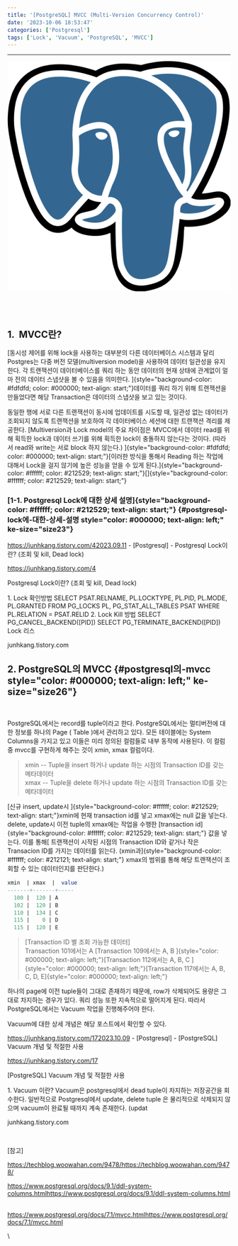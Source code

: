 ```yaml
---
title: '[PostgreSQL] MVCC (Multi-Version Concurrency Control)'
date: '2023-10-06 18:53:47'
categories: ['Postgresql']
tags: ['Lock', 'Vacuum', 'PostgreSQL', 'MVCC']
---
```


------------------------------------------------------------------------

![](/images/posts/15/img.png)
 

 

## 1.  MVCC란?

[동시성 제어를 위해 lock을 사용하는 대부분의 다른 데이터베이스 시스템과 달리 Postgres는 다중 버전 모델(multiversion model)을 사용하여 데이터 일관성을 유지한다. 각 트랜잭션이 데이터베이스를 쿼리 하는 동안 데이터의 현재 상태에 관계없이 얼마 전의 데이터 스냅샷을 볼 수 있음을 의미한다. ]{style="background-color: #fdfdfd; color: #000000; text-align: start;"}데이터를 쿼리 하기 위해 트랜잭션을 만들었다면 해당 Transaction은 데이터의 스냅샷을 보고 있는 것이다.
 

동일한 행에 서로 다른 트랜잭션이 동시에 업데이트를 시도할 때, 일관성 없는 데이터가 조회되지 않도록 트랜잭션을 보호하여 각 데이터베이스 세션에 대한 트랜잭션 격리를 제공한다. [Multiversion과 Lock model의 주요 차이점은 MVCC에서 데이터 read를 위해 획득한 lock과 데이터 쓰기를 위해 획득한 lock이 충돌하지 않는다는 것이다. (따라서 read와 write는 서로 block 하지 않는다.) ]{style="background-color: #fdfdfd; color: #000000; text-align: start;"}[이러한 방식을 통해서 Reading 하는 작업에 대해서 Lock을 걸지 않기에 높은 성능을 얻을 수 있게 된다.]{style="background-color: #ffffff; color: #212529; text-align: start;"}[]{style="background-color: #ffffff; color: #212529; text-align: start;"}

### [1-1. Postgresql Lock에 대한 상세 설명]{style="background-color: #ffffff; color: #212529; text-align: start;"} {#postgresql-lock에-대한-상세-설명 style="color: #000000; text-align: left;" ke-size="size23"}

https://junhkang.tistory.com/42023.09.11 - \[Postgresql\] - Postgresql Lock이란? (조회 및 kill, Dead lock)

https://junhkang.tistory.com/4
 

Postgresql Lock이란? (조회 및 kill, Dead lock)

1\. Lock 확인방법 SELECT PSAT.RELNAME, PL.LOCKTYPE, PL.PID, PL.MODE, PL.GRANTED FROM PG_LOCKS PL, PG_STAT_ALL_TABLES PSAT WHERE PL.RELATION = PSAT.RELID 2. Lock Kill 방법 SELECT PG_CANCEL_BACKEND(\[PID\]) SELECT PG_TERMINATE_BACKEND(\[PID\]) Lock 리스

junhkang.tistory.com

## 2. PostgreSQL의 MVCC {#postgresql의-mvcc style="color: #000000; text-align: left;" ke-size="size26"}
 

PostgreSQL에서는 record를 tuple이라고 한다. PostgreSQL에서는 멀티버전에 대한 정보를 하나의 Page ( Table )에서 관리하고 있다. 모든 테이블에는 System Columns을 가지고 있고 이들은 미리 정의된 컬럼들로 내부 동작에 사용된다. 이 컬럼 중 mvcc를 구현하게 해주는 것이 xmin, xmax 컬럼이다.

> xmin -- Tuple을 insert 하거나 update 하는 시점의 Transaction ID를 갖는 메타데이터\
> xmax -- Tuple을 delete 하거나 update 하는 시점의 Transaction ID를 갖는 메타데이터

[신규 insert, update시 ]{style="background-color: #ffffff; color: #212529; text-align: start;"}xmin에 현재 transaction id를 넣고 xmax에는 null 값을 넣는다. delete, update시 이전 tuple의 xmax에는 작업을 수행한 [transaction id]{style="background-color: #ffffff; color: #212529; text-align: start;"} 값을 넣는다. 이를 통해[ 트랜잭션이 시작된 시점의 Transaction ID와 같거나 작은 Transacion ID를 가지는 데이터를 읽는다. (xmin과]{style="background-color: #ffffff; color: #212121; text-align: start;"} xmax의 범위를 통해 해당 트랜잭션이 조회할 수 있는 데이터인지를 판단한다.)

``` {.sql style="background-color: #f6f8fa; color: #212121; text-align: start;" ke-language="sql"}
xmin  | xmax  |  value
-------+-------+-----
  100 |  120 | A
  102 |  120 | B
  110 |  134 | C
  115 |    0 | D
  115 |  120 | E
```

> \[Transaction ID 별 조회 가능한 데이터\]\
> Transaction 101에서는 A
> [Transaction 109에서는 A, B
> ]{style="color: #000000; text-align: left;"}[Transaction 112에서는 A, B, C
> ]{style="color: #000000; text-align: left;"}[Transaction 117에서는 A, B, C, D, E]{style="color: #000000; text-align: left;"}

하나의 page에 이전 tuple들이 그대로 존재하기 때문에, row가 삭제되어도 용량은 그대로 차지하는 경우가 있다. 쿼리 성능 또한 지속적으로 떨어지게 된다. 따라서 PostgreSQL에서는 Vacuum 작업을 진행해주어야 한다. 

Vacuum에 대한 상세 개념은 해당 포스트에서 확인할 수 있다.

https://junhkang.tistory.com/172023.10.09 - \[Postgresql\] - \[PostgreSQL\] Vacuum 개념 및 적절한 사용

https://junhkang.tistory.com/17
 

[PostgreSQL] Vacuum 개념 및 적절한 사용

1\. Vacuum 이란? Vacuum은 postgresql에서 dead tuple이 차지하는 저장공간을 회수한다. 일반적으로 Postgresql에서 update, delete tuple 은 물리적으로 삭제되지 않으며 vacuum이 완료될 때까지 계속 존재한다. (updat

junhkang.tistory.com
 

 

[참고]

https://techblog.woowahan.com/9478/https://techblog.woowahan.com/9478/

https://www.postgresql.org/docs/9.1/ddl-system-columns.htmlhttps://www.postgresql.org/docs/9.1/ddl-system-columns.html
 

https://www.postgresql.org/docs/7.1/mvcc.htmlhttps://www.postgresql.org/docs/7.1/mvcc.html

\
